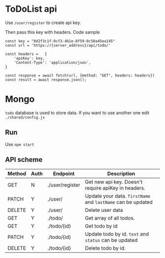 # ToDoList api

Use `/user/register` to create api key.

Then pass this key with headers. Code sample

``` 
const key = "8d2f3c1f-0cf3-4b1e-8f59-0c50a45ea145"
const url = 'https://{server_address}/api/todo/'

const headers =   {
    'apiKey': key,
    'Content-Type': 'application/json',
} 

const response = await fetch(url, {method: "GET", headers: headers})
const result = await response.json();
```

# Mongo

`todo` database is used to store data. If you want to use another one edit `./shared/config.js`

## Run

Use `npm start`

## API scheme

| Method | Auth | Endpoint        | Description                                                 |
|--------|------|-----------------|-------------------------------------------------------------|
| GET    |  N   | ./user/register | Get new api key. Doesn't require apiKey in headers.         |
| PATCH  |  Y   | ./user/         | Update your data. `firstName` and `lastName` can be updated |
| DELETE |  Y   | ./user/         | Delete user data                                            |
| GET    |  Y   | ./todo/         | Get array of all todos.                                     |
| GET    |  Y   | ./todo/{id}     | Get todo by id                                              |
| PATCH  |  Y   | ./todo/{id}     | Update todo by id. `text` and `status` can be updated       |
| DELETE |  Y   | ./todo/{id}     | Delete todo by id.                                          |